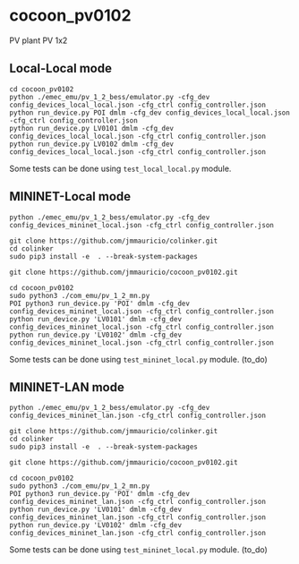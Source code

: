 # cocoon_pv0102
PV plant PV 1x2


## Local-Local mode

    cd cocoon_pv0102
    python ./emec_emu/pv_1_2_bess/emulator.py -cfg_dev config_devices_local_local.json -cfg_ctrl config_controller.json
    python run_device.py POI dmlm -cfg_dev config_devices_local_local.json -cfg_ctrl config_controller.json
    python run_device.py LV0101 dmlm -cfg_dev config_devices_local_local.json -cfg_ctrl config_controller.json
    python run_device.py LV0102 dmlm -cfg_dev config_devices_local_local.json -cfg_ctrl config_controller.json

Some tests can be done using `test_local_local.py` module. 


## MININET-Local mode

    python ./emec_emu/pv_1_2_bess/emulator.py -cfg_dev config_devices_mininet_local.json -cfg_ctrl config_controller.json

    git clone https://github.com/jmmauricio/colinker.git
    cd colinker
    sudo pip3 install -e  . --break-system-packages

    git clone https://github.com/jmmauricio/cocoon_pv0102.git

    cd cocoon_pv0102
    sudo python3 ./com_emu/pv_1_2_mn.py
    POI python3 run_device.py 'POI' dmlm -cfg_dev config_devices_mininet_local.json -cfg_ctrl config_controller.json
    python run_device.py 'LV0101' dmlm -cfg_dev config_devices_mininet_local.json -cfg_ctrl config_controller.json
    python run_device.py 'LV0102' dmlm -cfg_dev config_devices_mininet_local.json -cfg_ctrl config_controller.json

Some tests can be done using `test_mininet_local.py` module.  (to_do)


## MININET-LAN mode

    python ./emec_emu/pv_1_2_bess/emulator.py -cfg_dev config_devices_mininet_lan.json -cfg_ctrl config_controller.json

    git clone https://github.com/jmmauricio/colinker.git
    cd colinker
    sudo pip3 install -e  . --break-system-packages

    git clone https://github.com/jmmauricio/cocoon_pv0102.git

    cd cocoon_pv0102
    sudo python3 ./com_emu/pv_1_2_mn.py
    POI python3 run_device.py 'POI' dmlm -cfg_dev config_devices_mininet_lan.json -cfg_ctrl config_controller.json
    python run_device.py 'LV0101' dmlm -cfg_dev config_devices_mininet_lan.json -cfg_ctrl config_controller.json
    python run_device.py 'LV0102' dmlm -cfg_dev config_devices_mininet_lan.json -cfg_ctrl config_controller.json

Some tests can be done using `test_mininet_local.py` module.  (to_do)